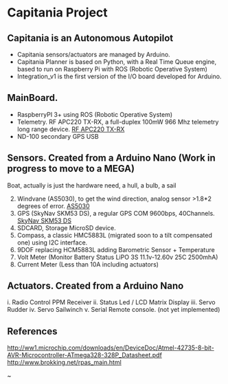 Capitania Project 
================


Capitania is an Autonomous Autopilot 
------------------------------------------------------
* Capitania sensors/actuators are managed by Arduino.
* Capitania Planner is based on Python, with a Real Time Queue engine, based to run on Raspberry Pi with ROS (Robotic Operative System)
* Integration_v1 is the first version of the I/O board developed for Arduino.

MainBoard. 
------------------------------------------------------
* RaspberryPI 3+ using ROS (Robotic Operative System)
* Telemetry. RF APC220 TX-RX, a full-duplex 100mW 966 Mhz telemetry long range device.
[RF APC220 TX-RX](http://www.dfrobot.com/image/data/TEL0005/APC220_Manual_en.pdf "RF APC220 TX-RX")
* ND-100 secondary GPS USB

Sensors. Created from a Arduino Nano (Work in progress to move to a MEGA)
------------------------------------------------------

Boat, actually is just the hardware need, a hull, a bulb, a sail

2. Windvane (AS5030), to get the wind direction, analog sensor >1.8*2 degrees of error.
[AS5030](http://ams.com/eng/content/download/11929/212604/AS5030_Datasheet_v2-3.pdf "AS5030_Datasheet_v2-3.pdf")
3. GPS (SkyNav SKM53 DS), a regular GPS COM 9600bps, 40Channels.
[SkyNav SKM53 DS](www.nooelec.com/files/SKM53_Datasheet.pdf "SkyNav SKM53 DS")
5. SDCARD, Storage MicroSD device.
6. Compass, a classic HMC5883L (migrated soon to a tilt compensated one) using I2C interface. 
7. 9DOF replacing HCM5883L adding Barometric Sensor + Temperature
8. Volt Meter (Monitor Battery Status LiPO 3S 11.1v-12.60v 25C 2500mhA) 
9. Current Meter (Less than 10A including actuators)

Actuators. Created from a Arduino Nano
------------------------------------------------------

i.   Radio Control PPM Receiver
ii.  Status Led / LCD Matrix Display
iii. Servo Rudder
iv.  Servo Sailwinch
v.   Serial Remote console. (not yet implemented)


References
------------------------------------------------------
http://ww1.microchip.com/downloads/en/DeviceDoc/Atmel-42735-8-bit-AVR-Microcontroller-ATmega328-328P_Datasheet.pdf
http://www.brokking.net/rpas_main.html




~                                                            
